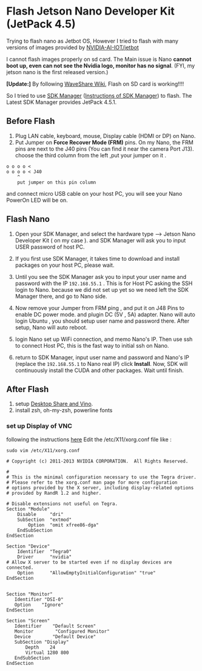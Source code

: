 # Flash Jetson Nano Developer Kit (JetPack 4.5)


Trying to flash nano as Jetbot OS, 
However I tried to flash with many versions of images provided by [NVIDIA-AI-IOT/jetbot](https://github.com/NVIDIA-AI-IOT/jetbot/wiki/software-setup)

I cannot flash images properly on sd card.
The Main issue is Nano **cannot boot up, even can not see the Nvidia logo, monitor has no signal**.  (FYI, my jetson nano is the first released version.)

**[Update:]**
By following [WaveShare Wiki](https://www.waveshare.com/wiki/JetBot_AI_Kit),  Flash on SD card is working!!!!

So I tried to use [SDK Manager](https://developer.nvidia.com/nvidia-sdk-manager) ([Instructions of SDK Manager](http://docs.nvidia.com/sdk-manager/download-run-sdkm/index.html)) to flash. The Latest SDK Manager provides JetPack 4.5.1.

## Before Flash
1. Plug LAN cable, keyboard, mouse, Display cable (HDMI or DP) on Nano. 
2. Put Jumper on **Force Recover Mode (FRM)** pins.
On my Nano, the FRM pins are next to the J40 pins (You can find it near the camera Port J13).
choose the third column from the left ,put your jumper on it .
```     
o o o o < 
o o o o < J40
    ^
    put jumper on this pin column
```

and connect micro USB cable on your host PC, you will see your Nano PowerOn LED will be on.

## Flash Nano

1. Open your SDK Manager, and select the hardware type --> Jetson Nano Developer Kit ( on my case ). and SDK Manager will ask you to input USER password of host PC.

2. If you first use SDK Manager, it takes time to download and install packages on your host PC, please wait. 

3. Until you see the SDK Manager ask you to input your user name and password with the IP `192.168.55.1`  .  This is for Host PC asking the SSH login to Nano. because we did not set up yet so we need left the SDK Manager there, and go to Nano side. 

4. Now remove your Jumper from FRM ping , and put it on J48 Pins to enable DC power mode. and plugin DC (5V , 5A) adapter. Nano will auto login Ubuntu ,  you should setup user name and password there. After setup, Nano will auto reboot. 

5. login Nano set up WiFi connection, and memo Nano's IP.  Then use ssh to connect Host PC, this is the fast way to initial ssh on Nano. 

6. return to SDK Manager, input user name and password and Nano's IP (replace the `192.168.55.1` to Nano real IP) click **Install**. Now, SDK will continuously install the CUDA and other packages. Wait until finish.

## After Flash

1. setup [Desktop Share and Vino](https://qiita.com/iwatake2222/items/a3bd8d0527dec431ef0f). 
2. install zsh, oh-my-zsh, powerline fonts

### set up Display of VNC
following the instructions [here](https://devtalk.nvidia.com/default/topic/995621/jetson-tx1/jetson-tx1-desktop-sharing-resolution-problem-without-real-monitor/) Edit the /etc/X11/xorg.conf file like :

```sudo vim /etc/X11/xorg.conf```

```
# Copyright (c) 2011-2013 NVIDIA CORPORATION.  All Rights Reserved.

#
# This is the minimal configuration necessary to use the Tegra driver.
# Please refer to the xorg.conf man page for more configuration
# options provided by the X server, including display-related options
# provided by RandR 1.2 and higher.

# Disable extensions not useful on Tegra.
Section "Module"
    Disable     "dri"
    SubSection  "extmod"
        Option  "omit xfree86-dga"
    EndSubSection
EndSection

Section "Device"
    Identifier  "Tegra0"
    Driver      "nvidia"
# Allow X server to be started even if no display devices are connected.
    Option      "AllowEmptyInitialConfiguration" "true"
EndSection


Section "Monitor"
   Identifier "DSI-0"
   Option    "Ignore"
EndSection

Section "Screen"
   Identifier    "Default Screen"
   Monitor        "Configured Monitor"
   Device        "Default Device"
   SubSection "Display"
       Depth    24
       Virtual 1280 800
   EndSubSection
EndSection
```
